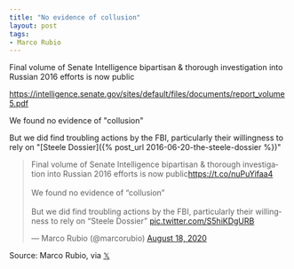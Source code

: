 ```yaml
---
title: "No evidence of collusion"
layout: post
tags:
- Marco Rubio
---
```


Final volume of Senate Intelligence bipartisan & thorough investigation into Russian 2016 efforts is now public

<https://intelligence.senate.gov/sites/default/files/documents/report_volume5.pdf>

We found no evidence of "collusion"

But we did find troubling actions by the FBI, particularly their willingness to rely on "[Steele Dossier]({% post_url 2016-06-20-the-steele-dossier %})"

<blockquote class="twitter-tweet"><p lang="en" dir="ltr">Final volume of Senate Intelligence bipartisan &amp; thorough investigation into Russian 2016 efforts is now public<a href="https://t.co/nuPuYifaa4">https://t.co/nuPuYifaa4</a><br> <br>We found no evidence of “collusion”<br><br>But we did find troubling actions by the FBI, particularly their willingness to rely on “Steele Dossier” <a href="https://t.co/S5hiKDgURB">pic.twitter.com/S5hiKDgURB</a></p>&mdash; Marco Rubio (@marcorubio) <a href="https://twitter.com/marcorubio/status/1295711197300428801?ref_src=twsrc%5Etfw">August 18, 2020</a></blockquote> <script async src="https://platform.twitter.com/widgets.js" charset="utf-8"></script>

Source: Marco Rubio, via [𝕏](https://x.com)

